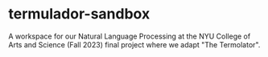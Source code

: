 # termulador-sandbox
A workspace for our Natural Language Processing at the NYU College of Arts and Science (Fall 2023) final project where we adapt "The Termolator".

